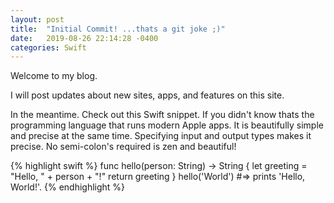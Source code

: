 ```yaml
---
layout: post
title:  "Initial Commit! ...thats a git joke ;)"
date:   2019-08-26 22:14:28 -0400
categories: Swift
---
```

Welcome to my blog.

I will post updates about new sites, apps, and features on this site.

In the meantime. Check out this Swift snippet.  If you didn't know thats the programming language that runs modern Apple apps. It is beautifully simple and precise at the same time.  Specifying input and output types makes it precise. No semi-colon's required is zen and beautiful!

{% highlight swift %}
func hello(person: String) -> String {
    let greeting = "Hello, " + person + "!"
    return greeting
}
hello('World')
#=> prints 'Hello, World!'.
{% endhighlight %}

